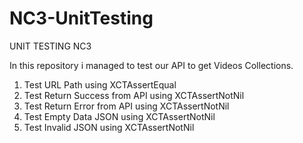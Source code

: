 # NC3-UnitTesting

UNIT TESTING NC3

In this repository i managed to test our API to get Videos Collections.

1. Test URL Path using XCTAssertEqual
2. Test Return Success from API using XCTAssertNotNil
3. Test Return Error from API using XCTAssertNotNil
4. Test Empty Data JSON using XCTAssertNotNil
5. Test Invalid JSON using XCTAssertNotNil

